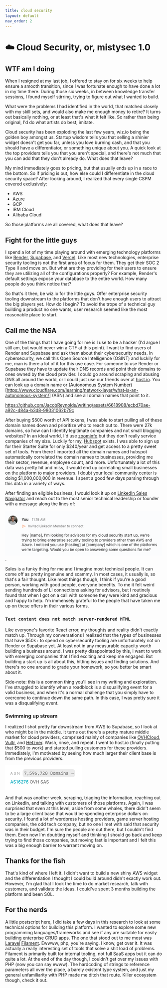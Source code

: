 ```yaml
---
title: cloud security
layout: default
nav_order: 2
---
```


# ☁️ Cloud Security, or, mistysec 1.0

## WTF am I doing

When I resigned at my last job, I offered to stay on for six weeks to help ensure a smooth transition, since I was fortunate enough to have done a lot in my time there. During those six weeks, in between knowledge transfer sessions, I found myself stirring, trying to figure out what I wanted to build.

What were the problems I had identified in the world, that matched closely with my skill sets, and would also make me enough money to retire? It turns out basically nothing, or at least that's what it felt like. So rather than being original, I'd do what artists do best, imitate.

Cloud security has been exploding the last few years, wiz.io being the golden boy amongst us. Startup wisdom tells you that selling a shinier widget doesn't get you far, unless you love burning cash, and that you should have a differentiator, or something unique about you. A quick look at the top providers tells you that you aren't special, and there's not much that you can add that they don't already do. What does that leave?

My mind immediately goes to pricing, but that usually ends up in a race to the bottom. So if pricing is out, how else could I differentiate in the cloud security space? After looking around, I realized that every single CSPM covered exclusively:

- AWS
- Azure
- GCP
- IBM Cloud
- Alibaba Cloud

So those platforms are all covered, what does that leave?

## Fight for the little guys

I spend a lot of my time playing around with emerging technology platforms like [Render](https://render.com), [Supabase](https://supabase.co), and [Vercel](https://vercel.com). Like most new technologies, enterprise security tooling is not the first area of focus for them. They get their SOC 2 Type II and move on. But what are they providing for their users to ensure they are utilizing all of the configurations properly? For example, Render's default settings expose your database to the entire world. How many people do you think notice that?

So that's it then, be wiz.io for the little guys. Offer enterprise security tooling downstream to the platforms that don't have enough users to attract the big players yet. How do I begin? To avoid the trope of a technical guy building a product no one wants, user research seemed like the most reasonable place to start.

## Call me the NSA

One of the things that I have going for me is I use to be a hacker (I'd argue I still am, but would never win a CTF at this point). I want to find users of Render and Supabase and ask them about their cybersecurity needs. In cybersecurity, we call this Open Source Intelligence (OSINT) and luckily for me, man is there a lot of it for this use case. For someone to use Render or Supabase they have to update their DNS records and point their domains to ones owned by the cloud provider. I could go around scraping and abusing DNS all around the world, or I could just use our friends over at [host.io](https://host.io). You can look up a domain name or (Autonomous System Number)[https://www.cloudflare.com/learning/network-layer/what-is-an-autonomous-system/] (ASN) and see all domain names that point to it.

https://github.com/JacobReynolds/writing/assets/6618908/ecbd70ae-a92c-484a-b3d8-98031062b79c

After buying $500 worth of API tokens, I was able to start pulling all of these domain names down and prioritize who to reach out to. There were 27k domains, so how can I identify legitimate companies and not small blogging websites? In an ideal world, I'd use [zoominfo](https://zoominfo.com) but they don't really service companies of my size. Luckily for my, [Hubspot](https://hubspot.com) exists. I was able to sign up for their Starter Suite for only $240/year and get access to a pretty sweet set of tools. From there I imported all the domain names and hubspot automatically correlated the domain names to businesses, providing me their sector, revenue, employee count, and more. Unfortunately a lot of this data was pretty hit and miss, it would end up correlating small businesses on the platform to major providers. I doubt your local community center is doing $1,000,000,000 in revenue. I spent a good few days parsing through this data in a variety of ways.

After finding an eligible business, I would look it up on [LinkedIn Sales Navigator](https://business.linkedin.com/sales-solutions/sales-navigator) and reach out to the most senior technical leadership or founder with a message along the lines of:

![Linkedin message asking for advisors](./LinkedinOutreach.png).

Sales is a funky thing for me and I imagine most technical people. It can come off as pretty ingenuine and scammy. In most cases, it usually is, so that's a fair thought. Like most things though, I think if you're a good person, working with good people, everyone benefits. To me it felt weird sending hundreds of LI connections asking for advisors, but I routinely found that when I got on a call with someone they were kind and gracious and happy to help. I'm immensely grateful to the people that have taken me up on these offers in their various forms.

### `Text content does not match server-rendered HTML`

Like everyone's favorite React error, my thoughts and reality didn't exactly match up. Through my conversations I realized that the types of businesses that have $50k+ to spend on cybersecurity tooling are unfortunately not on Render or Supabase yet. At least not in any measurable capacity worth building a business around. I was pretty disappointed by this, I want to work with emerging companies that I find exciting and keep me engaged. But building a start up is all about this, hitting issues and finding solutions. And there's no one around to grade your homework, so you better be smart about it.

Side-note: this is a common thing you'll see in my writing and exploration. I've struggled to identify when a roadblock is a disqualifying event for a valid business, and when it's a normal challenge that you simply have to overcome to continue down the same path. In this case, I was pretty sure it was a disqualifying event.

### Swimming up stream

I realized I shot pretty far downstream from AWS to Supabase, so I look at who might be in the middle. It turns out there's a pretty mature middle market for cloud providers, comprised mainly of companies like [OVHCloud](https://us.ovhcloud.com/), [Vultr](https://www.vultr.com/), and [Hetzner](https://www.hetzner.com/). Wash, rinse, and repeat. I went to host.io (finally putting that $500 to work) and started pulling customers for these providers. Immediately, I'm motivated by seeing how much larger their client base is from the previous providers.

![OVH Cloud has 7 million+ domains pointing to them](./OVHCloud.png)

And that was another week, scraping, triaging the information, reaching out on LinkedIn, and talking with customers of those platforms. Again, I was surprised that even at this level, aside from some whales, there didn't seem to be a large client base that would be spending enterprise dollars on security. I found a lot of wordpress hosting providers, game server hosting companies, the odd tech company, but no one I met with said that security was in their budget. I'm sure the people are out there, but I couldn't find them. Even now I'm doubting myself and thinking I should go back and keep trying to find those companies, but moving fast is important and I felt this was a big enough barrier to warrant moving on.

## Thanks for the fish

That's kind of where I left it. I didn't want to build a new shiny AWS widget and the differentiation I thought I could build around didn't exactly work out. However, I'm glad that I took the time to do market research, talk with customers, and validate the ideas. I could've spent 3 months building the platform and been SOL.

## For the nerds

A little postscript here, I did take a few days in this research to look at some technical options for building this platform. I wanted to explore some new programming languages/frameworks and see if any are suitable for easily building enterprise CRUD apps. The one that stood out to me most was [Laravel](https://laravel.com/) [Filament](https://filamentphp.com/). Ewwww, php, you're saying. I know, get over it. It was actually a really interesting set of tools that solve a shit load of problems. Filament is primarily built for internal tooling, not full SaaS apps but it can do quite a lot. At the end of the day though, I couldn't get over my issues with PHP (now you can say ewww). The hardcoding of strings to reference parameters all over the place, a barely existent type system, and just my general unfamiliarity with PHP made me ditch that route. Killer ecosystem though, check it out.
